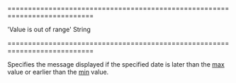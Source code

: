<!--**
/*-------------------------------------------
    Auto-generated file. Do not modify.
-------------------------------------------

**-->
===========================================================================
<!--default-->'Value is out of range'<!--/default-->
<!--type-->String<!--/type-->
===========================================================================

<!--shortDescription-->
Specifies the message displayed if the specified date is later than the [max]({basewidgetpath}/Configuration/#max) value or earlier than the [min]({basewidgetpath}/Configuration/#min) value.
<!--/shortDescription-->

<!--fullDescription-->

<!--/fullDescription-->